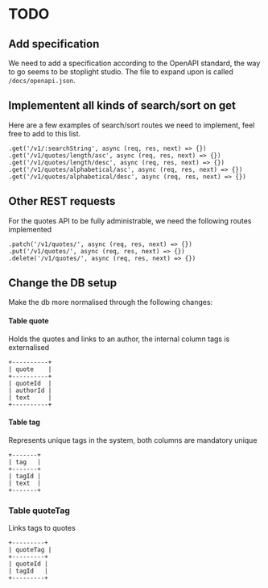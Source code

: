 # TODO

## Add specification

We need to add a specification according to the OpenAPI standard, the way to go
seems to be stoplight studio. The file to expand upon is called `/docs/openapi.json`.

## Implementent all kinds of search/sort on get

Here are a few examples of search/sort routes we need to implement, feel free to
add to this list.

```
.get('/v1/:searchString', async (req, res, next) => {})
.get('/v1/quotes/length/asc', async (req, res, next) => {})
.get('/v1/quotes/length/desc', async (req, res, next) => {})
.get('/v1/quotes/alphabetical/asc', async (req, res, next) => {})
.get('/v1/quotes/alphabetical/desc', async (req, res, next) => {})
```

## Other REST requests

For the quotes API to be fully administrable, we need the following routes implemented

```
.patch('/v1/quotes/', async (req, res, next) => {})
.put('/v1/quotes/', async (req, res, next) => {})
.delete('/v1/quotes/', async (req, res, next) => {})
```

## Change the DB setup

Make the db more normalised through the following changes:

#### Table quote

Holds the quotes and links to an author, the internal column tags is externalised

```
+----------+
| quote    |
+----------+
| quoteId  |
| authorId |
| text     |
+----------+
```

#### Table tag

Represents unique tags in the system, both columns are mandatory unique

```
+-------+
| tag   |
+-------+
| tagId |
| text  |
+-------+
```

### Table quoteTag

Links tags to quotes

```
+---------+
| quoteTag |
+---------+
| quoteId |
| tagId   |
+---------+
```
